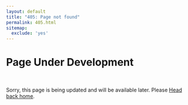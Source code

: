 ```yaml
---
layout: default 
title: "405: Page not found" 
permalink: 405.html 
sitemap: 
  exclude: 'yes' 
---
```


<div class="page">
  <h1 class="page-title">Page Under Development</h1><br/>
  <p class="lead">Sorry, this page is being updated and will be available later. Please <a href="{{ site.url }}">Head back home</a>.</p>
</div>
